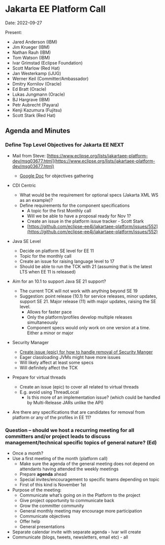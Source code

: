 # Jakarta EE Platform Call

Date: 2022-09-27

Present:

* Jared Anderson (IBM)
* Jim Krueger (IBM)
* Nathan Rauh (IBM)
* Tom Watson (IBM)
* Ivar Grimstad (Eclipse Foundation)
* Scott Marlow (Red Hat)
* Jan Westerkamp (iJUG)
* Werner Keil (Committer/Ambassador)
* Dmitry Kornilov (Oracle)
* Ed Bratt (Oracle)
* Lukas Jungmann (Oracle)
* BJ Hargrave (IBM)
* Petr Aubrecht (Payara)
* Kenji Kazumura (Fujitsu)
* Scott Stark (Red Hat)

## Agenda and Minutes

### Define Top Level Objectives for Jakarta EE NEXT

* Mail from Steve: [https://www.eclipse.org/lists/jakartaee-platform-dev/msg03677.html](https://www.eclipse.org/lists/jakartaee-platform-dev/msg03677.html) 
    * [Google Doc](https://docs.google.com/document/d/1m-dkvbL0iFFzitO4vt1SVq6GGSJyFdCDM2NU_FzGS10/edit?usp=sharing) for objectives gathering

* CDI Centric
    * What would be the requirement for optional specs (Jakarta XML WS as an example)?
    * Define requirements for the component specifications 
        * A topic for the first Monthly call
        * Will we be able to have a proposal ready for Nov 1?
        * Create an issue in the platform issue tracker - Scott Stark
        * [https://github.com/eclipse-ee4j/jakartaee-platform/issues/552](https://github.com/eclipse-ee4j/jakartaee-platform/issues/552)

* Java SE Level
    * Decide on platform SE level for EE 11
    * Topic for the monthly call
    * Create an issue for raising language level to 17
    * Should be able to run the TCK with 21 (assuming that is the latest LTS when EE 11 is released) 

* Aim for an 10.1 to support Java SE 21 support?
    * The current TCK will not work with anything beyond SE 19
    * Suggestion: point release (10.1) for service releases, minor updates, support SE 21. Major release (11) with major updates, raising the SE level.
        * Allows for faster pace
        * Only the platform/profiles develop multiple releases simultaneously 
        * Component specs would only work on one version at a time. Either a minor or major 

* Security Manager
    * [Create issue (epic) for how to handle removal of Security Manger](https://github.com/eclipse-ee4j/jakartaee-platform/issues/551)
    * Eager classloading JVMs might have more issues
    * Will likely affect at least some specs
    * Will definitely affect the TCK 

* Prepare for virtual threads
    * Create an issue (epic) to cover all related to virtual threads
    * E.g. avoid using ThreadLocal
        * Is this more of an implementation issue? (which could be handled by Multi-Release JARs unlike the API) 

* Are there any specifications that are candidates for removal from platform or any of the profiles in EE 11? 

### Question – should we host a recurring meeting for all committers and/or project leads to discuss management/technical specific topics of general nature? (Ed)
* Once a month?
* Use a first meeting of the month (platform call) 
    * Make sure the agenda of the general meeting does not depend on attendants having attended the weekly meetings
    * Prepare **agenda** ahead 
    * Special invites/encouragement to specific teams depending on topic
    * First of this kind is November 1st
* Purpose of the meeting:
    * Communicate what’s going on in the Platform to the project
    * Give project opportunity to communicate back
    * Grow the committer community
    * General monthly meeting may encourage more participation
    * Communicate objectives
    * Offer help
    * General presentations
* Separate calendar invite with separate agenda - Ivar will create
* Communicate (blogs, tweets, newsletters, email etc) - all
